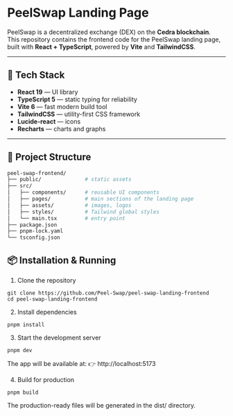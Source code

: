 # PeelSwap Landing Page

PeelSwap is a decentralized exchange (DEX) on the **Cedra blockchain**.  
This repository contains the frontend code for the PeelSwap landing page, built with **React + TypeScript**, powered by **Vite** and **TailwindCSS**.

---

## 🚀 Tech Stack

- **React 19** — UI library  
- **TypeScript 5** — static typing for reliability  
- **Vite 6** — fast modern build tool  
- **TailwindCSS** — utility-first CSS framework  
- **Lucide-react** — icons  
- **Recharts** — charts and graphs  

---

## 📂 Project Structure

```bash
peel-swap-frontend/
├── public/              # static assets
├── src/
│   ├── components/      # reusable UI components
│   ├── pages/           # main sections of the landing page
│   ├── assets/          # images, logos
│   ├── styles/          # Tailwind global styles
│   └── main.tsx         # entry point
├── package.json
├── pnpm-lock.yaml
└── tsconfig.json
```

## 📦 Installation & Running

1. Clone the repository
```
git clone https://github.com/Peel-Swap/peel-swap-landing-frontend
cd peel-swap-landing-frontend
```

2. Install dependencies
```
pnpm install
```

3. Start the development server
```
pnpm dev
```

The app will be available at:
👉 http://localhost:5173

4. Build for production
```
pnpm build
```

The production-ready files will be generated in the dist/ directory.